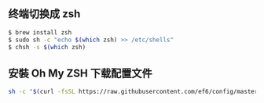 ## 终端切换成 zsh

```sh
$ brew install zsh
$ sudo sh -c "echo $(which zsh) >> /etc/shells"
$ chsh -s $(which zsh)
```

## 安裝 Oh My ZSH 下载配置文件 
```sh
sh -c "$(curl -fsSL https://raw.githubusercontent.com/ef6/config/master/my-zsh/install.sh)"
```